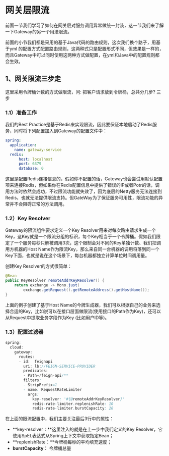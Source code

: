 # 网关层限流

前面一节我们学习了如何在网关层对服务调用异常做统一封装，这一节我们来了解一下Gateway的另一个用法限流。

前面的小节我们都是采用的基于Java代码的路由规则，这次我们换个路子，用基于yml 的配置方式配置路由规则，这两种式只是配置形式不同，但效果是一样的，而且Gateway中可以同时使用这两种方式做配置，在yml和Java中的配置规则都会生效。

## 1、网关限流三步走

这里采用令牌桶计数的方式做限流，问: 把客户请求放到令牌桶，总共分几步? 三步

### 1.1）准备工作

我们的Best Practice是基于Redis来实现限流，因此要保证本地启动了Redis服务，同时将下列配置加入到Gateway的配置文件中：

```yml
spring:
  application:
    name: gateway-service
  redis:
      host: localhost
      port: 6379
      database: 0
```

这里是配置Redis连接信息的，假如你不配置的话，Gateway也会尝试用默认配置项来连接Redis，但如果你在Redis配置信息中提供了错误的IP或者Potr的话，调用方法时依然会成功，不过限流功能就失效了，因为底层的Netty服务无法连接到Redis，也就无法提供限流支持。但GateWay为了保证服务可用性，限流功能的异常并不会阻碍正常的方法调用。

### 1.2）Key Resolver

Gateway的限流组件要求定义一个Key Resolver用来对每次路由请求生成一个Key，这Key就是一个限流分组的标识，每个Key相当于一个令牌桶。假如我们限定了一个服务每秒只解被调用3次，这个限制会对不同的Key单独计数、我们把调用方机器的Host Name作为限流Key，那么来自同一台机器的调用将落到同一个Key下面，也就是说在这个场景下，每台机器都独立计算单位时间调用量。

创建Key Resolver的方式很简单：

```java
@Bean
public KeyResolver remoteAddrKeyResolver() {
    return exchange -> Mono.just(
        exchange.getRequest().getRemoteAddress().getHostName());
}
```

上面的例子创建了基于Host Name的今牌生成器，我们可以根据自己的业务来选择合适的Key，比如说可以在接口层面做限流(使用接口的Path作为Key)，还可以从Request中提取业务字段作为Key (比如用户ID等)。

### 1.3）配置过滤器

```java
spring:
  cloud:
    gateway:
      routes:
      - id:  feignapi
        uri: lb://FEIGN-SERVICE-PROVIDER
        predicates:
        - Path=/feign-api/**
        filters:
        - StripPrefix=1
        - name: RequestRateLimiter
          args:
            key-resolver: '#{@remoteAddrKeyResolver}'
            redis-rate-limiter.replenishRate: 10
            redis-rate-limiter.burstCapacity: 20
```

在上面的限流配置中，我们主要关注最后3行中的属性：

- **key-resolver：**这里注入的就是在上一步中我们定义的Key Resolver，它使用SpEL表达式从Spring上下文中获取指定Bean；
- **replenishRate：**今牌桶每秒的平均填充速度；
- **burstCapacity：** 今牌桶总量